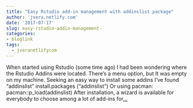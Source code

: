 ```yaml
---
title: "Easy Rstudio add-in management with addinslist package"
author: 'jvera.netlify.com'
date: '2017-07-17'
slug: easy-rstudio-addin-management-
categories:
- bloglink
tags:
  - jveranetlifycom
---
```


When started using Rstudio (some time ago) I had been wondering where the Rstudio Addins were located. There’s a menu option, but It was empty on my machine. Seeking an easy way to install some addins I’ve found “addinslist” install.packages (“addinslist”) Or using pacman: pacman::p_load(addinslist) After installation, a wizard is available for everybody to choose among a lot of add-ins for[... <i class="fas fa-external-link-alt"></i>](http://jvera.netlify.com/post/2017/07/17/easy-rstudio-add-in-management-with-addinslist-package/)

